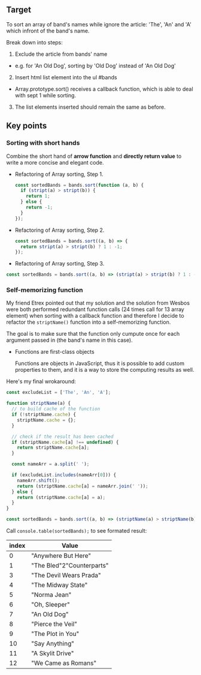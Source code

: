 ## Target

To sort an array of band's names while ignore the article: 'The', 'An' and 'A' which infront of the band's name.

Break down into steps:

1. Exclude the article from bands' name

- e.g. for 'An Old Dog', sorting by 'Old Dog' instead of 'An Old Dog'

2. Insert html list element into the ul #bands

- Array.prototype.sort() receives a callback function, which is able to deal with sept 1 while sorting.

3. The list elements inserted should remain the same as before.

## Key points

### Sorting with short hands

Combine the short hand of **arrow function** and **directly return value** to write a more concise and elegant code.

- Refactoring of Array sorting, Step 1.

  ```js
  const sortedBands = bands.sort(function (a, b) {
    if (stript(a) > stript(b)) {
      return 1;
    } else {
      return -1;
    }
  });
  ```

- Refactoring of Array sorting, Step 2.

  ```js
  const sortedBands = bands.sort((a, b) => {
    return stript(a) > stript(b) ? 1 : -1;
  });
  ```

- Refactoring of Array sorting, Step 3.

```js
const sortedBands = bands.sort((a, b) => (stript(a) > stript(b) ? 1 : -1));
```

### Self-memorizing function

My friend Etrex pointed out that my solution and the solution from Wesbos were both performed redundant function calls (24 times call for 13 array element) when sorting with a callback function and therefore I decide to refactor the `striptName()` function into a self-memorizing function.

The goal is to make sure that the function only cumpute once for each argument passed in (the band's name in this case).

- Functions are first-class objects

  Functions are objects in JavaScript, thus it is possible to add custom properties to them, and it is a way to store the computing results as well.

Here's my final wrokaround:

```js
const excludeList = ['The', 'An', 'A'];

function striptName(a) {
  // to build cache of the function
  if (!striptName.cache) {
    striptName.cache = {};
  }

  // check if the result has been cached
  if (striptName.cache[a] !== undefined) {
    return striptName.cache[a];
  }

  const nameArr = a.split(' ');

  if (excludeList.includes(nameArr[0])) {
    nameArr.shift();
    return (striptName.cache[a] = nameArr.join(' '));
  } else {
    return (striptName.cache[a] = a);
  }
}

const sortedBands = bands.sort((a, b) => (striptName(a) > striptName(b) ? 1 : -1));
```

Call `console.table(sortedBands);` to see formated result:

| index | Value                     |
| ----- | ------------------------- |
| 0     | "Anywhere But Here"       |
| 1     | "The Bled"2"Counterparts" |
| 3     | "The Devil Wears Prada"   |
| 4     | "The Midway State"        |
| 5     | "Norma Jean"              |
| 6     | "Oh, Sleeper"             |
| 7     | "An Old Dog"              |
| 8     | "Pierce the Veil"         |
| 9     | "The Plot in You"         |
| 10    | "Say Anything"            |
| 11    | "A Skylit Drive"          |
| 12    | "We Came as Romans"       |
